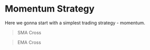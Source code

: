 # Momentum Strategy
Here we gonna start with a simplest trading strategy - momentum.

> SMA Cross

> EMA Cross




